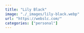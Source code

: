 ```yaml
---
title: "Lily Black"
image: "./_images/lily-black.webp"
url: "https://webslc.com/"
categories: ["personal"]
---
```

